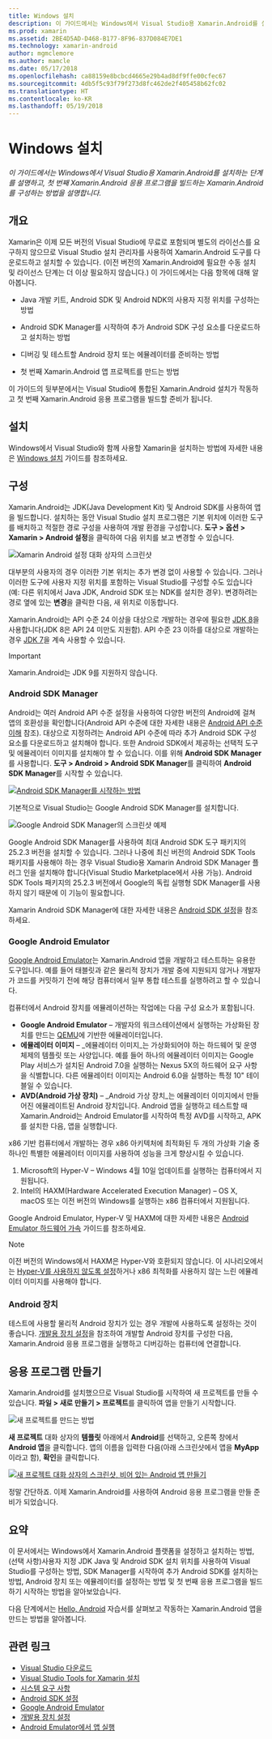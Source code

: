 ```yaml
---
title: Windows 설치
description: 이 가이드에서는 Windows에서 Visual Studio용 Xamarin.Android를 설치하는 단계를 설명하고, 첫 번째 Xamarin.Android 응용 프로그램을 빌드하는 Xamarin.Android를 구성하는 방법을 설명합니다.
ms.prod: xamarin
ms.assetid: 2BE4D5AD-D468-B177-8F96-837D084E7DE1
ms.technology: xamarin-android
author: mgmclemore
ms.author: mamcle
ms.date: 05/17/2018
ms.openlocfilehash: ca88159e8bcbcd4665e29b4ad8df9ffe00cfec67
ms.sourcegitcommit: 4db5f5c93f79f273d8fc462de2f405458b62fc02
ms.translationtype: HT
ms.contentlocale: ko-KR
ms.lasthandoff: 05/19/2018
---
```

# <a name="windows-installation"></a>Windows 설치

_이 가이드에서는 Windows에서 Visual Studio용 Xamarin.Android를 설치하는 단계를 설명하고, 첫 번째 Xamarin.Android 응용 프로그램을 빌드하는 Xamarin.Android를 구성하는 방법을 설명합니다._


## <a name="overview"></a>개요

Xamarin은 이제 모든 버전의 Visual Studio에 무료로 포함되며 별도의 라이선스를 요구하지 않으므로 Visual Studio 설치 관리자를 사용하여 Xamarin.Android 도구를 다운로드하고 설치할 수 있습니다.
(이전 버전의 Xamarin.Android에 필요한 수동 설치 및 라이선스 단계는 더 이상 필요하지 않습니다.) 이 가이드에서는 다음 항목에 대해 알아봅니다.

-   Java 개발 키트, Android SDK 및 Android NDK의 사용자 지정 위치를 구성하는 방법

-   Android SDK Manager를 시작하여 추가 Android SDK 구성 요소를 다운로드하고 설치하는 방법

-   디버깅 및 테스트할 Android 장치 또는 에뮬레이터를 준비하는 방법

-   첫 번째 Xamarin.Android 앱 프로젝트를 만드는 방법

이 가이드의 뒷부분에서는 Visual Studio에 통합된 Xamarin.Android 설치가 작동하고 첫 번째 Xamarin.Android 응용 프로그램을 빌드할 준비가 됩니다.

## <a name="installation"></a>설치

Windows에서 Visual Studio와 함께 사용할 Xamarin을 설치하는 방법에 자세한 내용은 [Windows 설치](~/cross-platform/get-started/installation/windows.md) 가이드를 참조하세요.


## <a name="configuration"></a>구성

Xamarin.Android는 JDK(Java Development Kit) 및 Android SDK를 사용하여 앱을 빌드합니다. 설치하는 동안 Visual Studio 설치 프로그램은 기본 위치에 이러한 도구를 배치하고 적절한 경로 구성을 사용하여 개발 환경을 구성합니다. **도구 > 옵션 > Xamarin > Android 설정**을 클릭하여 다음 위치를 보고 변경할 수 있습니다.

![Xamarin Android 설정 대화 상자의 스크린샷](windows-images/07-settings.png)

대부분의 사용자의 경우 이러한 기본 위치는 추가 변경 없이 사용할 수 있습니다. 그러나 이러한 도구에 사용자 지정 위치를 포함하는 Visual Studio를 구성할 수도 있습니다(예: 다른 위치에서 Java JDK, Android SDK 또는 NDK를 설치한 경우). 변경하려는 경로 옆에 있는 **변경**을 클릭한 다음, 새 위치로 이동합니다.

Xamarin.Android는 API 수준 24 이상을 대상으로 개발하는 경우에 필요한 [JDK 8](http://www.oracle.com/technetwork/java/javase/downloads/jdk8-downloads-2133151.html)을 사용합니다(JDK 8은 API 24 미만도 지원함). API 수준 23 이하를 대상으로 개발하는 경우 [JDK 7](http://www.oracle.com/technetwork/java/javase/downloads/jdk7-downloads-1880260.html)을 계속 사용할 수 있습니다.

> [!IMPORTANT]
> Xamarin.Android는 JDK 9를 지원하지 않습니다.


### <a name="android-sdk-manager"></a>Android SDK Manager

Android는 여러 Android API 수준 설정을 사용하여 다양한 버전의 Android에 걸쳐 앱의 호환성을 확인합니다(Android API 수준에 대한 자세한 내용은 [Android API 수준 이해](~/android/app-fundamentals/android-api-levels.md) 참조).
대상으로 지정하려는 Android API 수준에 따라 추가 Android SDK 구성 요소를 다운로드하고 설치해야 합니다. 또한 Android SDK에서 제공하는 선택적 도구 및 에뮬레이터 이미지를 설치해야 할 수 있습니다. 이를 위해 **Android SDK Manager**를 사용합니다. **도구 > Android > Android SDK Manager**를 클릭하여 **Android SDK Manager**를 시작할 수 있습니다.

[![Android SDK Manager를 시작하는 방법](windows-images/08-sdk-manager-sml.png)](windows-images/08-sdk-manager.png#lightbox)

기본적으로 Visual Studio는 Google Android SDK Manager를 설치합니다.

![Google Android SDK Manager의 스크린샷 예제](windows-images/09-google-sdk-manager.png)

Google Android SDK Manager를 사용하여 최대 Android SDK 도구 패키지의 25.2.3 버전을 설치할 수 있습니다. 그러나 나중에 최신 버전의 Android SDK Tools 패키지를 사용해야 하는 경우 Visual Studio용 Xamarin Android SDK Manager 플러그 인을 설치해야 합니다(Visual Studio Marketplace에서 사용 가능). Android SDK Tools 패키지의 25.2.3 버전에서 Google의 독립 실행형 SDK Manager를 사용하지 않기 때문에 이 기능이 필요합니다. 

Xamarin Android SDK Manager에 대한 자세한 내용은 [Android SDK 설정](~/android/get-started/installation/android-sdk.md)을 참조하세요.

### <a name="google-android-emulator"></a>Google Android Emulator

[Google Android Emulator](https://developer.android.com/studio/run/emulator)는 Xamarin.Android 앱을 개발하고 테스트하는 유용한 도구입니다. 예를 들어 태블릿과 같은 물리적 장치가 개발 중에 지원되지 않거나 개발자가 코드를 커밋하기 전에 해당 컴퓨터에서 일부 통합 테스트를 실행하려고 할 수 있습니다.

컴퓨터에서 Android 장치를 에뮬레이션하는 작업에는 다음 구성 요소가 포함됩니다.

* **Google Android Emulator** &ndash; 개발자의 워크스테이션에서 실행하는 가상화된 장치를 만드는 [QEMU](https://www.qemu.org/)에 기반한 에뮬레이터입니다.
* **에뮬레이터 이미지** &ndash; _에뮬레이터 이미지_는 가상화되어야 하는 하드웨어 및 운영 체제의 템플릿 또는 사양입니다. 예를 들어 하나의 에뮬레이터 이미지는 Google Play 서비스가 설치된 Android 7.0을 실행하는 Nexus 5X의 하드웨어 요구 사항을 식별합니다. 다른 에뮬레이터 이미지는 Android 6.0을 실행하는 특정 10" 테이블일 수 있습니다.
* **AVD(Android 가상 장치)** &ndash; _Android 가상 장치_는 에뮬레이터 이미지에서 만들어진 에뮬레이트된 Android 장치입니다. Android 앱을 실행하고 테스트할 때 Xamarin.Android는 Android Emulator를 시작하여 특정 AVD를 시작하고, APK를 설치한 다음, 앱을 실행합니다.

x86 기반 컴퓨터에서 개발하는 경우 x86 아키텍처에 최적화된 두 개의 가상화 기술 중 하나인 특별한 에뮬레이터 이미지를 사용하여 성능을 크게 향상시킬 수 있습니다.

1. Microsoft의 Hyper-V &ndash; Windows 4월 10일 업데이트를 실행하는 컴퓨터에서 지원됩니다.
2. Intel의 HAXM(Hardware Accelerated Execution Manager) &ndash; OS X, macOS 또는 이전 버전의 Windows를 실행하는 x86 컴퓨터에서 지원됩니다.

Google Android Emulator, Hyper-V 및 HAXM에 대한 자세한 내용은 [Android Emulator 하드웨어 가속](~/android/get-started/installation/android-emulator/hardware-acceleration.md) 가이드를 참조하세요.

> [!NOTE]
> 이전 버전의 Windows에서 HAXM은 Hyper-V와 호환되지 않습니다. 이 시나리오에서는 [Hyper-V를 사용하지 않도록 설정](~/android/deploy-test/debugging/android-sdk-emulator/troubleshooting.md#disabling-hyper-v)하거나 x86 최적화를 사용하지 않는 느린 에뮬레이터 이미지를 사용해야 합니다.


<a name="device" />

### <a name="android-device"></a>Android 장치

테스트에 사용할 물리적 Android 장치가 있는 경우 개발에 사용하도록 설정하는 것이 좋습니다. [개발용 장치 설정](~/android/get-started/installation/set-up-device-for-development.md)을 참조하여 개발할 Android 장치를 구성한 다음, Xamarin.Android 응용 프로그램을 실행하고 디버깅하는 컴퓨터에 연결합니다.


## <a name="create-an-application"></a>응용 프로그램 만들기

Xamarin.Android를 설치했으므로 Visual Studio를 시작하여 새 프로젝트를 만들 수 있습니다. **파일 > 새로 만들기 > 프로젝트**를 클릭하여 앱을 만들기 시작합니다.

![새 프로젝트를 만드는 방법](windows-images/10-new-project.png)

**새 프로젝트** 대화 상자의 **템플릿** 아래에서 **Android**를 선택하고, 오른쪽 창에서 **Android 앱**을 클릭합니다. 앱의 이름을 입력한 다음(아래 스크린샷에서 앱을 **MyApp**이라고 함), **확인**을 클릭합니다.

[![새 프로젝트 대화 상자의 스크린샷, 비어 있는 Android 앱 만들기](windows-images/11-first-app-sml.w157.png)](windows-images/11-first-app.w157.png#lightbox)

정말 간단하죠. 이제 Xamarin.Android를 사용하여 Android 응용 프로그램을 만들 준비가 되었습니다.


## <a name="summary"></a>요약

이 문서에서는 Windows에서 Xamarin.Android 플랫폼을 설정하고 설치하는 방법, (선택 사항)사용자 지정 JDK Java 및 Android SDK 설치 위치를 사용하여 Visual Studio를 구성하는 방법, SDK Manager를 시작하여 추가 Android SDK를 설치하는 방법, Android 장치 또는 에뮬레이터를 설정하는 방법 및 첫 번째 응용 프로그램을 빌드하기 시작하는 방법을 알아보았습니다.

다음 단계에서는 [Hello, Android](~/android/get-started/hello-android/index.md) 자습서를 살펴보고 작동하는 Xamarin.Android 앱을 만드는 방법을 알아봅니다.


## <a name="related-links"></a>관련 링크

- [Visual Studio 다운로드](https://www.visualstudio.com/vs/)
- [Visual Studio Tools for Xamarin 설치](~/cross-platform/get-started/installation/windows.md)
- [시스템 요구 사항](~/cross-platform/get-started/requirements.md)
- [Android SDK 설정](~/android/get-started/installation/android-sdk.md)
- [Google Android Emulator](~/android/get-started/installation/android-emulator/index.md)
- [개발용 장치 설정](~/android/get-started/installation/set-up-device-for-development.md)
- [Android Emulator에서 앱 실행](https://developer.android.com/studio/run/emulator#Requirements)
